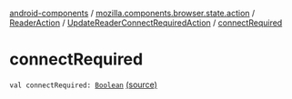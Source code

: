 [android-components](../../../index.md) / [mozilla.components.browser.state.action](../../index.md) / [ReaderAction](../index.md) / [UpdateReaderConnectRequiredAction](index.md) / [connectRequired](./connect-required.md)

# connectRequired

`val connectRequired: `[`Boolean`](https://kotlinlang.org/api/latest/jvm/stdlib/kotlin/-boolean/index.html) [(source)](https://github.com/mozilla-mobile/android-components/blob/master/components/browser/state/src/main/java/mozilla/components/browser/state/action/BrowserAction.kt#L428)
